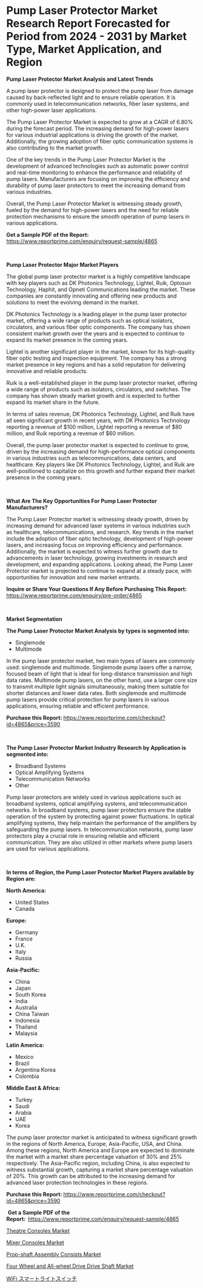 <p><h1>Pump Laser Protector Market Research Report Forecasted for Period from 2024 -  2031 by Market Type, Market Application, and Region</h1></p><p><strong>Pump Laser Protector Market Analysis and Latest Trends</strong></p>
<p><p>A pump laser protector is designed to protect the pump laser from damage caused by back-reflected light and to ensure reliable operation. It is commonly used in telecommunication networks, fiber laser systems, and other high-power laser applications.</p><p>The Pump Laser Protector Market is expected to grow at a CAGR of 6.80% during the forecast period. The increasing demand for high-power lasers for various industrial applications is driving the growth of the market. Additionally, the growing adoption of fiber optic communication systems is also contributing to the market growth.</p><p>One of the key trends in the Pump Laser Protector Market is the development of advanced technologies such as automatic power control and real-time monitoring to enhance the performance and reliability of pump lasers. Manufacturers are focusing on improving the efficiency and durability of pump laser protectors to meet the increasing demand from various industries.</p><p>Overall, the Pump Laser Protector Market is witnessing steady growth, fueled by the demand for high-power lasers and the need for reliable protection mechanisms to ensure the smooth operation of pump lasers in various applications.</p></p>
<p><strong>Get a Sample PDF of the Report:&nbsp;</strong> <a href="https://www.reportprime.com/enquiry/request-sample/4865">https://www.reportprime.com/enquiry/request-sample/4865</a></p>
<p>&nbsp;</p>
<p><strong>Pump Laser Protector Major Market Players</strong></p>
<p><p>The global pump laser protector market is a highly competitive landscape with key players such as DK Photonics Technology, Lightel, Ruik, Optosun Technology, Haphit, and Opneti Communications leading the market. These companies are constantly innovating and offering new products and solutions to meet the evolving demand in the market.</p><p>DK Photonics Technology is a leading player in the pump laser protector market, offering a wide range of products such as optical isolators, circulators, and various fiber optic components. The company has shown consistent market growth over the years and is expected to continue to expand its market presence in the coming years.</p><p>Lightel is another significant player in the market, known for its high-quality fiber optic testing and inspection equipment. The company has a strong market presence in key regions and has a solid reputation for delivering innovative and reliable products.</p><p>Ruik is a well-established player in the pump laser protector market, offering a wide range of products such as isolators, circulators, and switches. The company has shown steady market growth and is expected to further expand its market share in the future.</p><p>In terms of sales revenue, DK Photonics Technology, Lightel, and Ruik have all seen significant growth in recent years, with DK Photonics Technology reporting a revenue of $100 million, Lightel reporting a revenue of $80 million, and Ruik reporting a revenue of $60 million.</p><p>Overall, the pump laser protector market is expected to continue to grow, driven by the increasing demand for high-performance optical components in various industries such as telecommunications, data centers, and healthcare. Key players like DK Photonics Technology, Lightel, and Ruik are well-positioned to capitalize on this growth and further expand their market presence in the coming years.</p></p>
<p>&nbsp;</p>
<p><strong>What Are The Key Opportunities For Pump Laser Protector Manufacturers?</strong></p>
<p><p>The Pump Laser Protector market is witnessing steady growth, driven by increasing demand for advanced laser systems in various industries such as healthcare, telecommunications, and research. Key trends in the market include the adoption of fiber optic technology, development of high-power lasers, and increasing focus on improving efficiency and performance. Additionally, the market is expected to witness further growth due to advancements in laser technology, growing investments in research and development, and expanding applications. Looking ahead, the Pump Laser Protector market is projected to continue to expand at a steady pace, with opportunities for innovation and new market entrants.</p></p>
<p><strong>Inquire or Share Your Questions If Any Before Purchasing This Report:</strong> <a href="https://www.reportprime.com/enquiry/pre-order/4865">https://www.reportprime.com/enquiry/pre-order/4865</a></p>
<p>&nbsp;</p>
<p><strong>Market Segmentation</strong></p>
<p><strong>The Pump Laser Protector Market Analysis by types is segmented into:</strong></p>
<p><ul><li>Singlemode</li><li>Multimode</li></ul></p>
<p><p>In the pump laser protector market, two main types of lasers are commonly used: singlemode and multimode. Singlemode pump lasers offer a narrow, focused beam of light that is ideal for long-distance transmission and high data rates. Multimode pump lasers, on the other hand, use a larger core size to transmit multiple light signals simultaneously, making them suitable for shorter distances and lower data rates. Both singlemode and multimode pump lasers provide critical protection for pump lasers in various applications, ensuring reliable and efficient performance.</p></p>
<p><strong>Purchase this Report:&nbsp;</strong><a href="https://www.reportprime.com/checkout?id=4865&price=3590">https://www.reportprime.com/checkout?id=4865&price=3590</a></p>
<p>&nbsp;</p>
<p><strong>The Pump Laser Protector Market Industry Research by Application is segmented into:</strong></p>
<p><ul><li>Broadband Systems</li><li>Optical Amplifying Systems</li><li>Telecommunication Networks</li><li>Other</li></ul></p>
<p><p>Pump laser protectors are widely used in various applications such as broadband systems, optical amplifying systems, and telecommunication networks. In broadband systems, pump laser protectors ensure the stable operation of the system by protecting against power fluctuations. In optical amplifying systems, they help maintain the performance of the amplifiers by safeguarding the pump lasers. In telecommunication networks, pump laser protectors play a crucial role in ensuring reliable and efficient communication. They are also utilized in other markets where pump lasers are used for various applications.</p></p>
<p>&nbsp;</p>
<p><strong>In terms of Region, the Pump Laser Protector Market Players available by Region are:</strong></p>
<p>
    <p> <strong> North America: </strong>
        <ul>
            <li>United States</li>
            <li>Canada</li>
        </ul>
        </p> 
    <p> <strong> Europe: </strong>
        <ul>
            <li>Germany</li>
            <li>France</li>
            <li>U.K.</li>
            <li>Italy</li>
            <li>Russia</li>
        </ul>
        </p> 
    <p> <strong> Asia-Pacific: </strong>
        <ul>
            <li>China</li>
            <li>Japan</li>
            <li>South Korea</li>
            <li>India</li>
            <li>Australia</li>
            <li>China Taiwan</li>
            <li>Indonesia</li>
            <li>Thailand</li>
            <li>Malaysia</li>
        </ul>
        </p> 
    <p> <strong> Latin America: </strong>
        <ul>
            <li>Mexico</li>
            <li>Brazil</li>
            <li>Argentina Korea</li>
            <li>Colombia</li>
        </ul>
        </p> 
    <p> <strong> Middle East & Africa: </strong>
        <ul>
            <li>Turkey</li>
            <li>Saudi</li>
            <li>Arabia</li>
            <li>UAE</li>
            <li>Korea</li>
        </ul>
    </p>
    </p>
<p><p>The pump laser protector market is anticipated to witness significant growth in the regions of North America, Europe, Asia-Pacific, USA, and China. Among these regions, North America and Europe are expected to dominate the market with a market share percentage valuation of 30% and 25% respectively. The Asia-Pacific region, including China, is also expected to witness substantial growth, capturing a market share percentage valuation of 20%. This growth can be attributed to the increasing demand for advanced laser protection technologies in these regions.</p></p>
<p><strong>Purchase this Report: </strong><a href="https://www.reportprime.com/checkout?id=4865&price=3590">https://www.reportprime.com/checkout?id=4865&price=3590</a></p>
<p>&nbsp;<strong>Get a Sample PDF of the Report:&nbsp;&nbsp;</strong><a href="https://www.reportprime.com/enquiry/request-sample/4865">https://www.reportprime.com/enquiry/request-sample/4865</a></p>
<p><strong></strong></p>
<p><p><a href="https://github.com/dimitrishawkinswaynenp91rgz/Market-Research-Report-List-2/blob/main/theatre-consoles-market.md">Theatre Consoles Market</a></p><p><a href="https://github.com/changoleonlaverguenzanoexiste/Market-Research-Report-List-2/blob/main/mixer-consoles-market.md">Mixer Consoles Market</a></p><p><a href="https://issuu.com/reportprime-2/docs/prop-shaft-assembly-consists-market-size-2030.pptx">Prop-shaft Assembly Consists Market</a></p><p><a href="https://issuu.com/reportprime-2/docs/four-wheel-and-all-wheel-drive-drive-shaft-market-">Four Wheel and All-wheel Drive Drive Shaft Market</a></p><p><a href="https://github.com/one-cool-chick/Market-Research-Report-List-1/blob/main/105885315442.md">WiFi スマートライトスイッチ</a></p></p>